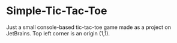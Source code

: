 # Simple-Tic-Tac-Toe

Just a small console-based tic-tac-toe game made as a project on JetBrains. Top left corner is an origin (1,1).
